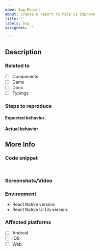 ```yaml
---
name: Bug Report
about: Create a report to help us improve
title: ''
labels: bug
assignees: ''

---
```


<!--
NOTE: please submit only bug reports here, any new questions or feature requests should be submitted in Discussions:
https://github.com/wix/react-native-ui-lib/discussions
 -->

## Description

<!--
A clear and concise description of what is the bug.
-->

### Related to

- [ ] Components
- [ ] Demo
- [ ] Docs
- [ ] Typings

### Steps to reproduce

<!--
Steps to reproduce the behavior:
1. Go to '...'
2. Click on '....'
3. Scroll down to '....'
4. See error
-->

#### Expected behavior

<!--
A clear and concise description of what you expected to happen.
-->

#### Actual behavior

<!--
A clear and concise description of what actually happens.
-->

## More Info

### Code snippet

<!--
A code snippet that reproduce the issue. 
-->

```


```

### Screenshots/Video

<!--
If applicable, add screenshots or a video to help explain your problem.
-->

### Environment

<!--
Fill in your RNUILib and React Native versions below.

List other libraries if relevant.
-->

- React Native version:
- React Native UI Lib version:

### Affected platforms

- [ ] Android
- [ ] iOS
- [ ] Web
